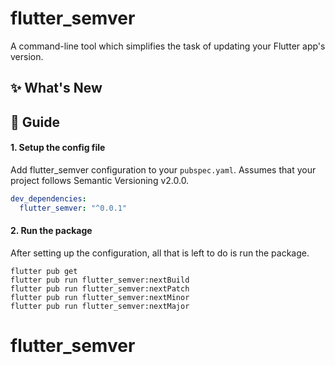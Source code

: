 # flutter_semver

A command-line tool which simplifies the task of updating your Flutter app's version.


## :sparkles: What's New


## :book: Guide

#### 1. Setup the config file

Add flutter_semver configuration to your `pubspec.yaml`.
Assumes that your project follows Semantic Versioning v2.0.0.

```yaml
dev_dependencies: 
  flutter_semver: "^0.0.1"
```


#### 2. Run the package

After setting up the configuration, all that is left to do is run the package.

```
flutter pub get
flutter pub run flutter_semver:nextBuild
flutter pub run flutter_semver:nextPatch
flutter pub run flutter_semver:nextMinor
flutter pub run flutter_semver:nextMajor
```
# flutter_semver
